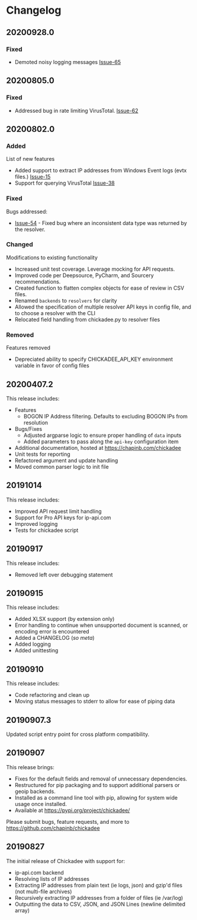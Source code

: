 # Changelog

## 20200928.0

### Fixed

* Demoted noisy logging messages [Issue-65](https://github.com/chapinb/chickadee/issues/65)

## 20200805.0

### Fixed

* Addressed bug in rate limiting VirusTotal. [Issue-62](https://github.com/chapinb/chickadee/issues/62)

## 20200802.0

### Added

List of new features

* Added support to extract IP addresses from Windows Event logs (evtx files.)  [Issue-15](https://github.com/chapinb/chickadee/issues/15)
* Support for querying VirusTotal [Issue-38](https://github.com/chapinb/chickadee/issues/38)

### Fixed

Bugs addressed:

* [Issue-54](https://github.com/chapinb/chickadee/issues/54) - Fixed bug where an inconsistent data type was returned
  by the resolver.

### Changed

Modifications to existing functionality

* Increased unit test coverage. Leverage mocking for API requests.
* Improved code per Deepsource, PyCharm, and Sourcery recommendations.
* Created function to flatten complex objects for ease of review in CSV files.
* Renamed `backends` to `resolvers` for clarity
* Allowed the specification of multiple resolver API keys in config file, and to choose a resolver with the CLI
* Relocated field handling from chickadee.py to resolver files

### Removed

Features removed

* Depreciated ability to specify CHICKADEE_API_KEY environment variable in favor of config files

## 20200407.2

This release includes:

* Features
  * BOGON IP Address filtering. Defaults to excluding BOGON IPs from resolution
* Bugs/Fixes
  * Adjusted argparse logic to ensure proper handling of `data` inputs
  * Added parameters to pass along the `api-key` configuration item
* Additional documentation, hosted at https://chapinb.com/chickadee
* Unit tests for reporting
* Refactored argument and update handling
* Moved common parser logic to init file


## 20191014

This release includes:

* Improved API request limit handling
* Support for Pro API keys for ip-api.com
* Improved logging
* Tests for chickadee script

## 20190917

This release includes:

* Removed left over debugging statement

## 20190915

This release includes:

* Added XLSX support (by extension only)
* Error handling to continue when unsupported document is scanned, or encoding
  error is encountered
* Added a CHANGELOG (*so meta*)
* Added logging
* Added unittesting

## 20190910

This release includes:

* Code refactoring and clean up
* Moving status messages to stderr to allow for ease of piping data

## 20190907.3

Updated script entry point for cross platform compatibility.

## 20190907

This release brings:

* Fixes for the default fields and removal of unnecessary dependencies.
* Restructured for pip packaging and to support additional parsers or geoip backends.
* Installed as a command line tool with pip, allowing for system wide usage once installed.
* Available at https://pypi.org/project/chickadee/

Please submit bugs, feature requests, and more to https://github.com/chapinb/chickadee

## 20190827

The initial release of Chickadee with support for:

* ip-api.com backend
* Resolving lists of IP addresses
* Extracting IP addresses from plain text (ie logs, json) and gzip'd files (not multi-file archives)
* Recursively extracting IP addresses from a folder of files (ie /var/log)
* Outputting the data to CSV, JSON, and JSON Lines (newline delimited array)
